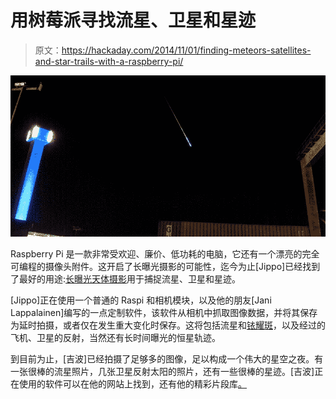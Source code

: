 # 用树莓派寻找流星、卫星和星迹

> 原文：<https://hackaday.com/2014/11/01/finding-meteors-satellites-and-star-trails-with-a-raspberry-pi/>

![meteorite](img/39a9949e33fa94d46c1d68f65156c916.png)

Raspberry Pi 是一款非常受欢迎、廉价、低功耗的电脑，它还有一个漂亮的完全可编程的摄像头附件。这开启了长曝光摄影的可能性，迄今为止[Jippo]已经找到了最好的用途:[长曝光天体摄影](https://sites.google.com/site/meteotuxpi/home)用于捕捉流星、卫星和星迹。

[Jippo]正在使用一个普通的 Raspi 和相机模块，以及他的朋友[Jani Lappalainen]编写的一点定制软件，该软件从相机中抓取图像数据，并将其保存为延时拍摄，或者仅在发生重大变化时保存。这将包括流星和[铱耀斑](http://en.wikipedia.org/wiki/Satellite_flare)，以及经过的飞机、卫星的反射，当然还有长时间曝光的恒星轨迹。

到目前为止，[吉波]已经拍摄了足够多的图像，足以构成一个伟大的星空之夜。有一张很棒的流星照片，几张卫星反射太阳的照片，还有一些很棒的星迹。[吉波]正在使用的软件可以在他的网站上找到，还有他的精彩片段库[。](https://sites.google.com/site/meteotuxpi/gallery-1)